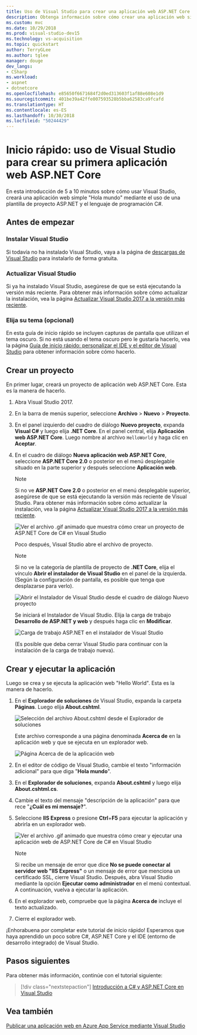 ```yaml
---
title: Uso de Visual Studio para crear una aplicación web ASP.NET Core en C#
description: Obtenga información sobre cómo crear una aplicación web simple Hola mundo en Visual Studio con C# y ASP.NET Core, paso a paso.
ms.custom: mvc
ms.date: 10/29/2018
ms.prod: visual-studio-dev15
ms.technology: vs-acquisition
ms.topic: quickstart
author: TerryGLee
ms.author: tglee
manager: douge
dev_langs:
- CSharp
ms.workload:
- aspnet
- dotnetcore
ms.openlocfilehash: e85650f6671684f2d0ed313603f1af88e608e1d9
ms.sourcegitcommit: 401be39a42ffe007593528b5bba62583ca9fcafd
ms.translationtype: HT
ms.contentlocale: es-ES
ms.lasthandoff: 10/30/2018
ms.locfileid: "50244429"
---
```

# <a name="quickstart-use-visual-studio-to-create-your-first-aspnet-core-web-app"></a>Inicio rápido: uso de Visual Studio para crear su primera aplicación web ASP.NET Core

En esta introducción de 5 a 10 minutos sobre cómo usar Visual Studio, creará una aplicación web simple "Hola mundo" mediante el uso de una plantilla de proyecto ASP.NET y el lenguaje de programación C#.

## <a name="before-you-begin"></a>Antes de empezar

### <a name="install-visual-studio"></a>Instalar Visual Studio

Si todavía no ha instalado Visual Studio, vaya a la página de [descargas de Visual Studio](https://visualstudio.microsoft.com/downloads/?utm_medium=microsoft&utm_source=docs.microsoft.com&utm_campaign=button+cta&utm_content=download+vs2017) para instalarlo de forma gratuita.

### <a name="update-visual-studio"></a>Actualizar Visual Studio

Si ya ha instalado Visual Studio, asegúrese de que se está ejecutando la versión más reciente. Para obtener más información sobre cómo actualizar la instalación, vea la página [Actualizar Visual Studio 2017 a la versión más reciente](../install/update-visual-studio.md).

### <a name="choose-your-theme-optional"></a>Elija su tema (opcional)

En esta guía de inicio rápido se incluyen capturas de pantalla que utilizan el tema oscuro. Si no está usando el tema oscuro pero le gustaría hacerlo, vea la página [Guía de inicio rápido: personalizar el IDE y el editor de Visual Studio](quickstart-personalize-the-ide.md) para obtener información sobre cómo hacerlo.

## <a name="create-a-project"></a>Crear un proyecto

En primer lugar, creará un proyecto de aplicación web ASP.NET Core. Esta es la manera de hacerlo.

1. Abra Visual Studio 2017.

1. En la barra de menús superior, seleccione **Archivo** > **Nuevo** > **Proyecto**.

1. En el panel izquierdo del cuadro de diálogo **Nuevo proyecto**, expanda **Visual C#** y luego elija **.NET Core**. En el panel central, elija **Aplicación web ASP.NET Core**. Luego nombre al archivo `HelloWorld` y haga clic en **Aceptar**.

1. En el cuadro de diálogo **Nueva aplicación web ASP.NET Core**, seleccione **ASP.NET Core 2.0** o posterior en el menú desplegable situado en la parte superior y después seleccione **Aplicación web**.

   > [!NOTE]
   > Si no ve **ASP.NET Core 2.0** o posterior en el menú desplegable superior, asegúrese de que se está ejecutando la versión más reciente de Visual Studio. Para obtener más información sobre cómo actualizar la instalación, vea la página [Actualizar Visual Studio 2017 a la versión más reciente](../install/update-visual-studio.md).

   ![Ver el archivo .gif animado que muestra cómo crear un proyecto de ASP.NET Core de C# en Visual Studio](../ide/media/csharp-aspnet-animated-create-project.gif)

   Poco después, Visual Studio abre el archivo de proyecto.

   > [!NOTE]
   > Si no ve la categoría de plantilla de proyecto de **.NET Core**, elija el vínculo **Abrir el instalador de Visual Studio** en el panel de la izquierda. (Según la configuración de pantalla, es posible que tenga que desplazarse para verlo).
   >
   > ![Abrir el Instalador de Visual Studio desde el cuadro de diálogo Nuevo proyecto](../ide/media/open-visual-studio-installer.png)
   >
   > Se iniciará el Instalador de Visual Studio. Elija la carga de trabajo **Desarrollo de ASP.NET y web** y después haga clic en **Modificar**.
   >
   > ![Carga de trabajo ASP.NET en el instalador de Visual Studio](../ide/media/quickstart-aspnet-workload.png)
   >
   > (Es posible que deba cerrar Visual Studio para continuar con la instalación de la carga de trabajo nueva).

## <a name="create-and-run-the-app"></a>Crear y ejecutar la aplicación

Luego se crea y se ejecuta la aplicación web "Hello World". Esta es la manera de hacerlo.

1. En el **Explorador de soluciones** de Visual Studio, expanda la carpeta **Páginas**. Luego elija **About.cshtml**.

   ![Selección del archivo About.cshtml desde el Explorador de soluciones](../ide/media/csharp-aspnet-about-page-html-file.png)

   Este archivo corresponde a una página denominada **Acerca de** en la aplicación web y que se ejecuta en un explorador web.

   ![Página Acerca de de la aplicación web](../ide/media/csharp-aspnet-about-page.png)

1. En el editor de código de Visual Studio, cambie el texto "información adicional" para que diga "**Hola mundo**".

1. En el **Explorador de soluciones**, expanda **About.cshtml** y luego elija **About.cshtml.cs**.

1. Cambie el texto del mensaje "descripción de la aplicación" para que rece "**¿Cuál es mi mensaje?**".

1. Seleccione **IIS Express** o presione **Ctrl**+**F5** para ejecutar la aplicación y abrirla en un explorador web.

   ![Ver el archivo .gif animado que muestra cómo crear y ejecutar una aplicación web de ASP.NET Core de C# en Visual Studio](../ide/media/csharp-aspnet-animated-hello-world.gif)

   > [!NOTE]
   > Si recibe un mensaje de error que dice **No se puede conectar al servidor web "IIS Express"** o un mensaje de error que menciona un certificado SSL, cierre Visual Studio. Después, abra Visual Studio mediante la opción **Ejecutar como administrador** en el menú contextual. A continuación, vuelva a ejecutar la aplicación.

1. En el explorador web, compruebe que la página **Acerca de** incluye el texto actualizado.

1. Cierre el explorador web.

¡Enhorabuena por completar este tutorial de inicio rápido! Esperamos que haya aprendido un poco sobre C#, ASP.NET Core y el IDE (entorno de desarrollo integrado) de Visual Studio.

## <a name="next-steps"></a>Pasos siguientes

Para obtener más información, continúe con el tutorial siguiente:

> [!div class="nextstepaction"]
> [Introducción a C# y ASP.NET Core en Visual Studio](tutorial-csharp-aspnet-core.md)

## <a name="see-also"></a>Vea también

[Publicar una aplicación web en Azure App Service mediante Visual Studio](..//deployment/quickstart-deploy-to-azure.md)
